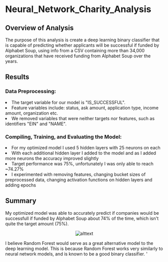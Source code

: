 # Neural_Network_Charity_Analysis

## Overview of Analysis

The purpose of this analysis is create a deep learning binary classifier that is capable of predicting whether applicants will be successful if funded by Alphabet Soup, using info from a CSV containing more than 34,000 organizations that have received funding from Alphabet Soup over the years.

## Results 

### Data Preprocessing:

<li>The target variable for our model is "IS_SUCCESSFUL".</li>
<li>Feature variables include: status, ask amount, application type, income amount, organization etc.</li>
<li>We removed variables that were neither targets nor features, such as identifiers "EIN" and "NAME".</li>

### Compiling, Training, and Evaluating the Model:

<li>For my optimized model I used 5 hidden layers with 25 neurons on each</li>
<li>With each additional hidden layer I added to the model and as I added more neurons the accuracy improved slightly</li>
<li>Target performance was 75%, unfortunately I was only able to reach ~74.27%</li>
<li> I experimented with removing features, changing bucket sizes of preprocessed data, changing activation functions on hidden layers and adding epochs </li>

## Summary

My optimized model was able to accurately predict if companies would be successfull if funded by Alphabet Soup about 74% of the time, which isn't quite the target amount (75%). 
<p align="center"

![alttext](https://github.com/sd2wiebe/Neural_Network_Charity_Analysis/blob/main/accuracy.png)

</p>

I believe Random Forest would serve as a great alternative model to the deep learning model. This is because Random Forest works very similarly to neural network models, and is known to be a good binary classifier.
'

